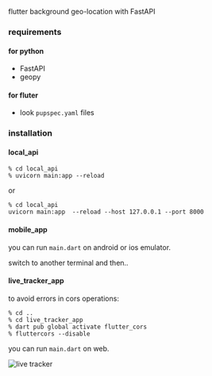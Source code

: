 flutter background geo-location with FastAPI

### requirements

#### for python
+ FastAPI
+ geopy

#### for fluter
+ look `pupspec.yaml` files

### installation

#### local_api
```
% cd local_api
% uvicorn main:app --reload
```
or
```
% cd local_api
uvicorn main:app  --reload --host 127.0.0.1 --port 8000
```

#### mobile_app
you can run `main.dart` on android or ios emulator.

switch to another terminal and then..

#### live_tracker_app
to avoid errors in cors operations:
```
% cd ..
% cd live_tracker_app 
% dart pub global activate flutter_cors 
% fluttercors --disable
```
you can run `main.dart` on web.

![live tracker](screenshots/ss1.png)







